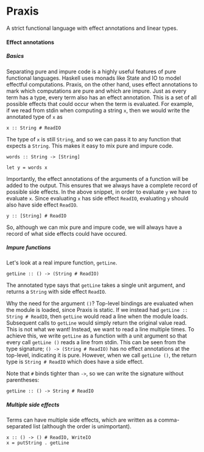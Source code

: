 # Praxis

A strict functional language with effect annotations and linear types.


#### Effect annotations
##### Basics

Separating pure and impure code is a highly useful features of pure functional languages. Haskell uses monads like State and IO to model effectful computations. Praxis, on the other hand, uses effect annotations to mark which computations are pure and which are impure. Just as every term has a type, every term also has an effect annotation. This is a set of all possible effects that could occur when the term is evaluated. For example, if we read from stdin when computing a string `x`, then we would write the annotated type of `x` as
```
x :: String # ReadIO 
```
The type of `x` is still `String`, and so we can pass it to any function that expects a `String`. This makes it easy to mix pure and impure code.
```
words :: String -> [String]

let y = words x
```
Importantly, the effect annotations of the arguments of a function will be added to the output. This ensures that we always have a complete record of possible side effects. In the above snippet, in order to evaluate `y` we have to evaluate `x`. Since evaluating `x` has side effect `ReadIO`, evaluating `y` should also have side effect `ReadIO`.
```
y :: [String] # ReadIO
```

So, although we can mix pure and impure code, we will always have a record of what side effects could have occured.

##### Impure functions

Let's look at a real impure function, `getLine`.
```
getLine :: () -> (String # ReadIO)
```
The annotated type says that `getLine` takes a single unit argument, and returns a `String` with side effect `ReadIO`.

Why the need for the argument `()`? Top-level bindings are evaluated when the module is loaded, since Praxis is static. If we instead had `getLine :: String # ReadIO`, then `getLine` would read a line when the module loads. Subsequent calls to `getLine` would simply return the original value read. This is not what we want! Instead, we want to read a line multiple times. To achieve this, we write `getLine` as a function with a unit argument so that every call `getLine ()` reads a line from stdin. This can be seen from the type signature; `() -> (String # ReadIO)` has no effect annotations at the top-level, indicating it is pure. However, when we call `getLine ()`, the return type is `String # ReadIO` which does have a side effect.


Note that `#` binds tighter than `->`, so we can write the signature without parentheses:
```
getLine :: () -> String # ReadIO
```

##### Multiple side effects

Terms can have multiple side effects, which are written as a comma-separated list (although the order is unimportant).
```
x :: () -> () # ReadIO, WriteIO
x = putString . getLine
